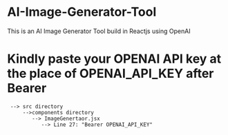 # AI-Image-Generator-Tool
This is an AI Image Generator Tool build in Reactjs using OpenAI

# Kindly paste your OPENAI API key at the place of OPENAI_API_KEY after Bearer
     --> src directory
         -->components directory
            --> ImageGenertaor.jsx
               --> Line 27: "Bearer OPENAI_API_KEY"
        
